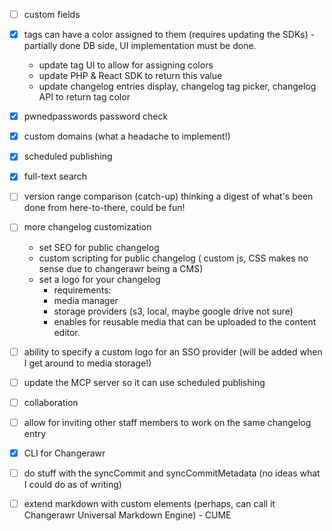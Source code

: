 - [ ] custom fields
- [x] tags can have a color assigned to them (requires updating the SDKs) - partially done DB side, UI implementation must be done.
    - update tag UI to allow for assigning colors
    - update PHP & React SDK to return this value
    - update changelog entries display, changelog tag picker, changelog API to return tag color

- [x] pwnedpasswords password check
- [x] custom domains (what a headache to implement!)
- [x] scheduled publishing
- [x] full-text search
- [ ] version range comparison (catch-up) thinking a digest of what's been done from here-to-there, could be fun!
- [ ] more changelog customization
  - set SEO for public changelog
  - custom scripting for public changelog ( custom js, CSS makes no sense due to changerawr being a CMS)
  - set a logo for your changelog
    - requirements:
    - media manager
    - storage providers (s3, local, maybe google drive not sure)
    - enables for reusable media that can be uploaded to the content editor.

- [ ] ability to specify a custom logo for an SSO provider (will be added when I get around to media storage!)
- [ ] update the MCP server so it can use scheduled publishing
- [ ] collaboration
- [ ] allow for inviting other staff members to work on the same changelog entry
- [x] CLI for Changerawr
- [ ] do stuff with the syncCommit and syncCommitMetadata (no ideas what I could do as of writing)
- [ ] extend markdown with custom elements (perhaps, can call it Changerawr Universal Markdown Engine) - CUME